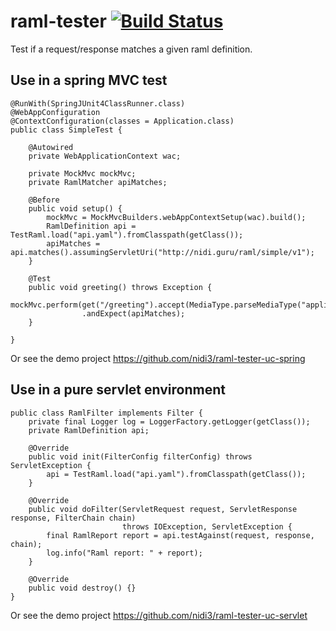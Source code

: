 raml-tester [![Build Status](https://travis-ci.org/nidi3/raml-tester.svg?branch=master)](https://travis-ci.org/nidi3/raml-tester)
===========

Test if a request/response matches a given raml definition.

Use in a spring MVC test
------------------------
```
@RunWith(SpringJUnit4ClassRunner.class)
@WebAppConfiguration
@ContextConfiguration(classes = Application.class)
public class SimpleTest {

    @Autowired
    private WebApplicationContext wac;

    private MockMvc mockMvc;
    private RamlMatcher apiMatches;

    @Before
    public void setup() {
        mockMvc = MockMvcBuilders.webAppContextSetup(wac).build();
        RamlDefinition api = TestRaml.load("api.yaml").fromClasspath(getClass());
        apiMatches = api.matches().assumingServletUri("http://nidi.guru/raml/simple/v1");
    }

    @Test
    public void greeting() throws Exception {
        mockMvc.perform(get("/greeting").accept(MediaType.parseMediaType("application/json")))
                .andExpect(apiMatches);
    }

}
```
Or see the demo project https://github.com/nidi3/raml-tester-uc-spring


Use in a pure servlet environment
---------------------------------
```
public class RamlFilter implements Filter {
    private final Logger log = LoggerFactory.getLogger(getClass());
    private RamlDefinition api;

    @Override
    public void init(FilterConfig filterConfig) throws ServletException {
        api = TestRaml.load("api.yaml").fromClasspath(getClass());
    }

    @Override
    public void doFilter(ServletRequest request, ServletResponse response, FilterChain chain)
                         throws IOException, ServletException {
        final RamlReport report = api.testAgainst(request, response, chain);
        log.info("Raml report: " + report);
    }

    @Override
    public void destroy() {}
}

```
Or see the demo project https://github.com/nidi3/raml-tester-uc-servlet